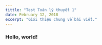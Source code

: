```yaml
---
tittle: "Test Toán lý thuyết 1"
date: February 12, 2018
excerpt: "Giới thiệu chung về bài viết." 
---
```


### Hello, world!
